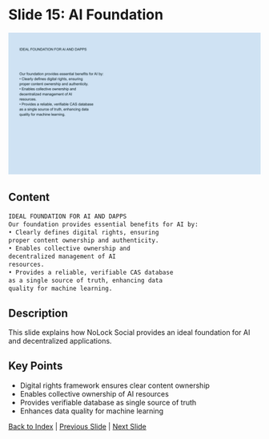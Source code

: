 # Slide 15: AI Foundation

![Slide 15](../images/slide15.png)

## Content

```
IDEAL FOUNDATION FOR AI AND DAPPS 
Our foundation provides essential benefits for AI by: 
• Clearly defines digital rights, ensuring 
proper content ownership and authenticity. 
• Enables collective ownership and 
decentralized management of AI 
resources. 
• Provides a reliable, verifiable CAS database 
as a single source of truth, enhancing data 
quality for machine learning.
```

## Description

This slide explains how NoLock Social provides an ideal foundation for AI and decentralized applications.

## Key Points

- Digital rights framework ensures clear content ownership
- Enables collective ownership of AI resources
- Provides verifiable database as single source of truth
- Enhances data quality for machine learning

[Back to Index](../README.md) | [Previous Slide](slide14.md) | [Next Slide](slide16.md)